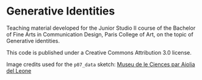 # Generative Identities

Teaching material developed for the Junior Studio II course of the Bachelor of Fine Arts in Communication Design, Paris College of Art, on the topic of Generative identities.

This code is published under a Creative Commons Attribution 3.0 license.

Image credits used for the `p07_data` sketch:
[Museu de le Ciences par Aiolia del Leone](http://kde-look.org/content/show.php?content=23062)
